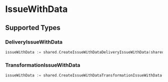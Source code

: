 # IssueWithData


## Supported Types

### DeliveryIssueWithData

```go
issueWithData := shared.CreateIssueWithDataDeliveryIssueWithData(shared.DeliveryIssueWithData{/* values here */})
```

### TransformationIssueWithData

```go
issueWithData := shared.CreateIssueWithDataTransformationIssueWithData(shared.TransformationIssueWithData{/* values here */})
```

